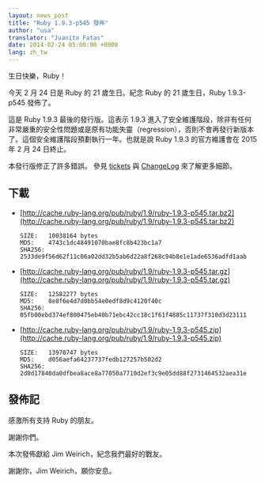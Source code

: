 ```yaml
---
layout: news_post
title: "Ruby 1.9.3-p545 發佈"
author: "usa"
translator: "Juanito Fatas"
date: 2014-02-24 05:00:00 +0000
lang: zh_tw
---
```


生日快樂，Ruby！

今天 2 月 24 日是 Ruby 的 21 歲生日。紀念 Ruby 的 21 歲生日，Ruby 1.9.3-p545 發佈了。

這是 Ruby 1.9.3 最後的發行版。這表示 1.9.3 進入了安全維護階段，除非有任何非常嚴重的安全性問題或是原有功能失靈（regression），否則不會再發行新版本了。這個安全維護階段預劃執行一年。也就是說 Ruby 1.9.3 的官方維護會在 2015 年 2 月 24 日終止。

本發行版修正了許多錯誤。
參見 [tickets](https://bugs.ruby-lang.org/projects/ruby-193/issues?set_filter=1&amp;status_id=5)
與 [ChangeLog](http://svn.ruby-lang.org/repos/ruby/tags/v1_9_3_545/ChangeLog) 來了解更多細節。

## 下載

* [http://cache.ruby-lang.org/pub/ruby/1.9/ruby-1.9.3-p545.tar.bz2](http://cache.ruby-lang.org/pub/ruby/1.9/ruby-1.9.3-p545.tar.bz2)

      SIZE:   10038164 bytes
      MD5:    4743c1dc48491070bae8fc8b423bc1a7
      SHA256: 2533de9f56d62f11c06a02dd32b5ab6d22a8f268c94b8e1e1ade6536adfd1aab

* [http://cache.ruby-lang.org/pub/ruby/1.9/ruby-1.9.3-p545.tar.gz](http://cache.ruby-lang.org/pub/ruby/1.9/ruby-1.9.3-p545.tar.gz)

      SIZE:   12582277 bytes
      MD5:    8e8f6e4d7d0bb54e0edf8d9c4120f40c
      SHA256: 05fb00ebd374ef800475eb40b71ebc42cc18c1f61f4885c11737f310d3d23111

* [http://cache.ruby-lang.org/pub/ruby/1.9/ruby-1.9.3-p545.zip](http://cache.ruby-lang.org/pub/ruby/1.9/ruby-1.9.3-p545.zip)

      SIZE:   13970747 bytes
      MD5:    d056aefa64237737fedb127257b502d2
      SHA256: 2d0d17840da0dfbea8ace8a77050a7710d2ef3c9e05dd88f2731464532aea31e

## 發佈記

感激所有支持 Ruby 的朋友。

謝謝你們。

本次發佈獻給 Jim Weirich，紀念我們最好的戰友。

謝謝你，Jim Weirich，願你安息。
